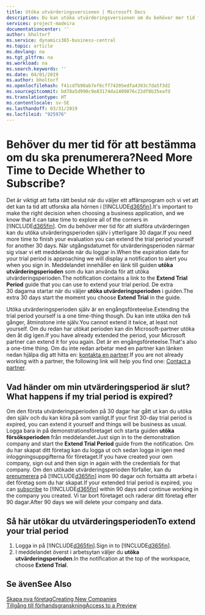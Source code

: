 ```yaml
---
title: Utöka utvärderingsversionen | Microsoft Docs
description: Du kan utöka utvärderingsversionen om du behöver mer tid för att bestämma om du vill prenumerera.
services: project-madeira
documentationcenter: ''
author: bholtorf
ms.service: dynamics365-business-central
ms.topic: article
ms.devlang: na
ms.tgt_pltfrm: na
ms.workload: na
ms.search.keywords: ''
ms.date: 04/01/2019
ms.author: bholtorf
ms.openlocfilehash: f41cdfb90ab7ef6cff74205edfa4393c7da5f3d2
ms.sourcegitcommit: bd78a5d990c9e83174da1409076c22df8b35eafd
ms.translationtype: HT
ms.contentlocale: sv-SE
ms.lasthandoff: 03/31/2019
ms.locfileid: "925976"
---
```

# <a name="need-more-time-to-decide-whether-to-subscribe"></a><span data-ttu-id="fd39d-103">Behöver du mer tid för att bestämma om du ska prenumerera?</span><span class="sxs-lookup"><span data-stu-id="fd39d-103">Need More Time to Decide Whether to Subscribe?</span></span>
<span data-ttu-id="fd39d-104">Det är viktigt att fatta rätt beslut när du väljer ett affärsprogram och vi vet att det kan ta tid att utforska alla hörnen i [!INCLUDE[d365fin](includes/d365fin_md.md)].</span><span class="sxs-lookup"><span data-stu-id="fd39d-104">It's important to make the right decision when choosing a business application, and we know that it can take time to explore all of the corners in [!INCLUDE[d365fin](includes/d365fin_md.md)].</span></span> <span data-ttu-id="fd39d-105">Om du behöver mer tid för att slutföra utvärderingen kan du utöka utvärderingsperioden själv i ytterligare 30 dagar.</span><span class="sxs-lookup"><span data-stu-id="fd39d-105">If you need more time to finish your evaluation you can extend the trial period yourself for another 30 days.</span></span> <span data-ttu-id="fd39d-106">När utgångsdatumet för utvärderingsperioden närmar sig visar vi ett meddelande när du loggar in.</span><span class="sxs-lookup"><span data-stu-id="fd39d-106">When the expiration date for your trial period is approaching we will display a notification to alert you when you sign in.</span></span> <span data-ttu-id="fd39d-107">Meddelandet innehåller en länk till guiden **utöka utvärderingsperioden** som du kan använda för att utöka utvärderingsperioden.</span><span class="sxs-lookup"><span data-stu-id="fd39d-107">The notification contains a link to the **Extend Trial Period** guide that you can use to extend your trial period.</span></span> <span data-ttu-id="fd39d-108">De extra 30 dagarna startar när du väljer **utöka utvärderingsperioden** i guiden.</span><span class="sxs-lookup"><span data-stu-id="fd39d-108">The extra 30 days start the moment you choose **Extend Trial** in the guide.</span></span>

<span data-ttu-id="fd39d-109">Utöka utvärderingsperioden själv är en engångsföreteelse.</span><span class="sxs-lookup"><span data-stu-id="fd39d-109">Extending the trial period yourself is a one time-thing though.</span></span> <span data-ttu-id="fd39d-110">Du kan inte utöka den två gånger, åtminstone inte själv.</span><span class="sxs-lookup"><span data-stu-id="fd39d-110">You cannot extend it twice, at least not yourself.</span></span> <span data-ttu-id="fd39d-111">Om du redan har utökat perioden kan din Microsoft-partner utöka den åt dig igen.</span><span class="sxs-lookup"><span data-stu-id="fd39d-111">If you have already extended the period, your Microsoft partner can extend it for you again.</span></span> <span data-ttu-id="fd39d-112">Det är en engångsföreteelse.</span><span class="sxs-lookup"><span data-stu-id="fd39d-112">That's also a one-time thing.</span></span> <span data-ttu-id="fd39d-113">Om du inte redan arbetar med en partner kan länken nedan hjälpa dig att hitta en: [kontakta en partner](https://go.microsoft.com/fwlink/?linkid=2038439).</span><span class="sxs-lookup"><span data-stu-id="fd39d-113">If you are not already working with a partner, the following link will help you find one: [Contact a partner](https://go.microsoft.com/fwlink/?linkid=2038439).</span></span>

## <a name="what-happens-if-my-trial-period-is-expired"></a><span data-ttu-id="fd39d-114">Vad händer om min utvärderingsperiod är slut?</span><span class="sxs-lookup"><span data-stu-id="fd39d-114">What happens if my trial period is expired?</span></span>
<span data-ttu-id="fd39d-115">Om den första utvärderingsperioden på 30 dagar har gått ut kan du utöka den själv och du kan köra på som vanligt.</span><span class="sxs-lookup"><span data-stu-id="fd39d-115">If your first 30-day trial period is expired, you can extend it yourself and things will be business as usual.</span></span> <span data-ttu-id="fd39d-116">Logga bara in på demonstrationsföretaget och starta guiden **utöka försöksperioden** från meddelandet.</span><span class="sxs-lookup"><span data-stu-id="fd39d-116">Just sign in to the demonstration company and start the **Extend Trial Period** guide from the notification.</span></span> <span data-ttu-id="fd39d-117">Om du har skapat ditt företag kan du logga ut och sedan logga in igen med inloggningsuppgifterna för företaget.</span><span class="sxs-lookup"><span data-stu-id="fd39d-117">If you have created your own company, sign out and then sign in again with the credentials for that company.</span></span> <span data-ttu-id="fd39d-118">Om den utökade utvärderingsperioden förfaller, kan du [prenumerera](https://go.microsoft.com/fwlink/?linkid=828659) på [!INCLUDE[d365fin](includes/d365fin_md.md)] inom 90 dagar och fortsätta att arbeta i det företag som du har skapat.</span><span class="sxs-lookup"><span data-stu-id="fd39d-118">If your extended trial period is expired, you can [subscribe](https://go.microsoft.com/fwlink/?linkid=828659) to [!INCLUDE[d365fin](includes/d365fin_md.md)] within 90 days and continue working in the company you created.</span></span> <span data-ttu-id="fd39d-119">Vi tar bort företaget och raderar ditt företag efter 90 dagar.</span><span class="sxs-lookup"><span data-stu-id="fd39d-119">After 90 days we will delete your company and data.</span></span> 

## <a name="to-extend-your-trial-period"></a><span data-ttu-id="fd39d-120">Så här utökar du utvärderingsperioden</span><span class="sxs-lookup"><span data-stu-id="fd39d-120">To extend your trial period</span></span>
1. <span data-ttu-id="fd39d-121">Logga in på [!INCLUDE[d365fin](includes/d365fin_md.md)].</span><span class="sxs-lookup"><span data-stu-id="fd39d-121">Sign in to [!INCLUDE[d365fin](includes/d365fin_md.md)].</span></span>
2. <span data-ttu-id="fd39d-122">I meddelandet överst i arbetsytan väljer du **utöka utvärderingsperioden**.</span><span class="sxs-lookup"><span data-stu-id="fd39d-122">In the notification at the top of the workspace, choose **Extend Trial**.</span></span>

## <a name="see-also"></a><span data-ttu-id="fd39d-123">Se även</span><span class="sxs-lookup"><span data-stu-id="fd39d-123">See Also</span></span>
[<span data-ttu-id="fd39d-124">Skapa nya företag</span><span class="sxs-lookup"><span data-stu-id="fd39d-124">Creating New Companies</span></span>](about-new-company.md)  
[<span data-ttu-id="fd39d-125">Tillgång till förhandsgranskning</span><span class="sxs-lookup"><span data-stu-id="fd39d-125">Access to a Preview</span></span>](across-preview.md)  